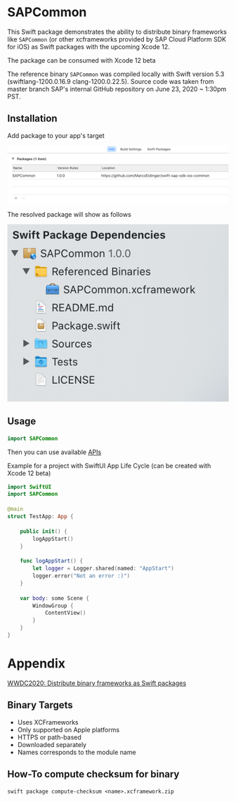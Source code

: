 # SAPCommon

This Swift package demonstrates the ability to distribute binary frameworks like `SAPCommon` (or other xcframeworks provided by SAP Cloud Platform SDK for iOS) as Swift packages with the upcoming Xcode 12.

The package can be consumed with Xcode 12 beta

The reference binary `SAPCommon` was compiled locally with Swift version 5.3 (swiftlang-1200.0.16.9 clang-1200.0.22.5). Source code was taken from master branch SAP's internal GitHub repository on June 23, 2020 ~ 1:30pm PST.

## Installation

Add package to your app's target

![](./addedSwiftPackageForProject.png)

The resolved package will show as follows

![](./importedSwiftPackage.png)

## Usage

```swift 
import SAPCommon
```

Then you can use available [APIs](https://help.sap.com/doc/978e4f6c968c4cc5a30f9d324aa4b1d7/Latest/en-US/Documents/Frameworks/SAPCommon/index.html)

Example for a project with SwiftUI App Life Cycle (can be created with Xcode 12 beta)

```swift
import SwiftUI
import SAPCommon

@main
struct TestApp: App {

    public init() {
        logAppStart()
    }

    func logAppStart() {
        let logger = Logger.shared(named: "AppStart")
        logger.error("Not an error :)")
    }

    var body: some Scene {
        WindowGroup {
            ContentView()
        }
    }
}
```

# Appendix

[WWDC2020: Distribute binary frameworks as Swift packages](https://developer.apple.com/videos/play/wwdc2020/10147/)

## Binary Targets

- Uses XCFrameworks
- Only supported on Apple platforms
- HTTPS or path-based
- Downloaded separately
- Names corresponds to the module name


## How-To compute checksum for binary

`swift package compute-checksum <name>.xcframework.zip`

